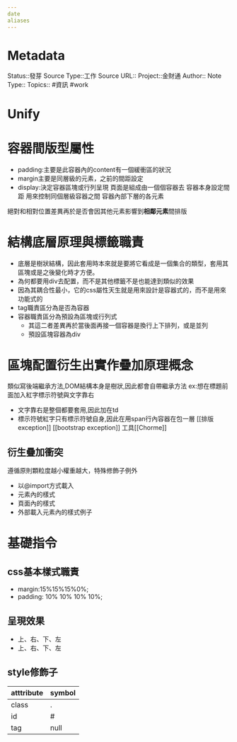 ```yaml
---
date
aliases
---
```

# Metadata
Status::發芽
Source Type::工作
Source URL::
Project::金財通
Author::
Note Type::
Topics::
#資訊 #work 
# Unify

# 容器間版型屬性
- padding:主要是此容器內的content有一個緩衝區的狀況
- margin主要是同層級的元素，之前的間距設定
- display:決定容器區塊或行列呈現
頁面是組成由一個個容器去
容器本身設定間距
用來控制同個層級容器之間
容器內部下層的各元素

絕對和相對位置差異再於是否會因其他元素影響到**相鄰元素**間排版




# 結構底層原理與標籤職責
- 底層是樹狀結構，因此套用時本來就是要將它看成是一個集合的類型，套用其區塊或是之後變化時才方便。
- 為何都要用div去配置，而不是其他標籤不是也能達到類似的效果
- 因為其耦合性最小，它的css屬性天生就是用來設計是容器式的，而不是用來功能式的
- tag職責區分為是否為容器
- 容器職責區分為預設為區塊或行列式
  - 其這二者差異再於當後面再接一個容器是換行上下排列，或是並列
  - 預設區塊容器為div 


# 區塊配置衍生出實作疊加原理概念
類似寫後端繼承方法,DOM結構本身是樹狀,因此都會自帶繼承方法
ex:想在標題前面加入紅字標示符號與文字靠右
- 文字靠右是整個都要套用,因此加在td
- 標示符號紅字只有標示符號自身,因此在用span行內容器在包一層
[[排版exception]]
[[bootstrap exception]]
工具[[Chorme]]

## 衍生疊加衝突
遵循原則顆粒度越小權重越大，特殊修飾子例外
- 以@import方式載入
- 元素內的樣式
- 頁面內的樣式
- 外部載入元素內的樣式例子

# 基礎指令

## css基本樣式職責
- margin:15%15%15%0%;
- padding: 10% 10% 10% 10%;
## 呈現效果
- 上、右、下、左
- 上、右、下、左
## style修飾子
|atttribute|symbol|
|:--|:--|
|class|.|
|id|#|
|tag|null|




